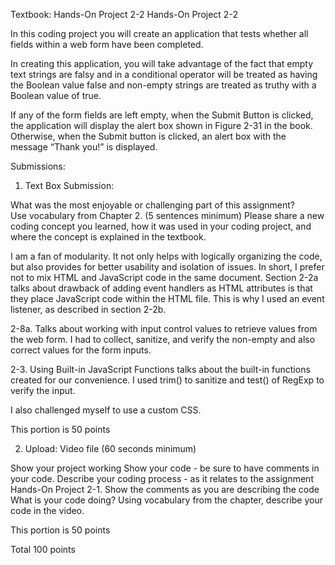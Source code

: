 Textbook: Hands-On Project 2-2
Hands-On Project 2-2

In this coding project you will create an application that tests whether 
all fields within a web form have been completed. 

In creating this application, you will take advantage of the fact 
that empty text strings are falsy and in a conditional operator 
will be treated as having the Boolean value false and non-empty strings 
are treated as truthy with a Boolean value of true. 

If any of the form fields are left empty, when the Submit Button is clicked, 
the application will display the alert box shown in Figure 2-31 in the book. 
Otherwise, when the Submit button is clicked, an alert box with the message 
“Thank you!” is displayed.

Submissions:

1. Text Box Submission:

What was the most enjoyable or challenging part of this assignment?  
Use vocabulary from Chapter 2. (5 sentences minimum)
Please share a new coding concept you learned, how it was used 
in your coding project, and where the concept is explained in the textbook.

I am a fan of modularity. It not only helps with logically organizing the code,
but also provides for better usability and isolation of issues. In short, 
I prefer not to mix HTML and JavaScript code in the same document. Section 2-2a 
talks about drawback of adding event handlers as HTML attributes is that they 
place JavaScript code within the HTML file. This is why I used an event listener, 
as described in section 2-2b.

2-8a. Talks about working with input control values to retrieve values
from the web form. I had to collect, sanitize, and verify the non-empty and 
also correct values for the form inputs.

2-3. Using Built-in JavaScript Functions talks about the built-in functions
created for our convenience. I used trim() to sanitize and test() of RegExp
to verify the input.

I also challenged myself to use a custom CSS.

This portion is 50 points

2. Upload: Video file (60 seconds minimum)

Show your project working
Show your code - be sure to have comments in your code.
Describe your coding process - as it relates to the assignment Hands-On Project 2-1.
Show the comments as you are describing the code
What is your code doing?
Using vocabulary from the chapter, describe your code in the video.

This portion is 50 points

Total 100 points
